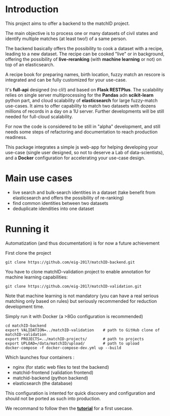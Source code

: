 # Introduction

This project aims to offer a backend to the matchID project.

The main objective is to process one or many datasets of civil states and identify multiple matches (at least two!) of a same person.

The backend basically offers the possibility to cook a dataset with a recipe, leading to a new dataset.
The recipe can be cooked "live" or in background, offering the possibility of **live-reranking** (with **machine learning** or not) on top of an elasticsearch.

A recipe book for preparing names, birth location, fuzzy match an rescore is integrated and can be fully customized for your use-case.

It's **full-api** designed (no cli!) and based on **Flask RESTPlus**.
The scalability relies on single server multiprocessing for the **Pandas** adn **scikit-learn** python part,
and cloud scalability of **elasticsearch** for large fuzzy-match use-cases.
It aims to offer capability to match two datasets with dozens millions of records in a day on a 1U server. Further developments will be still needed for full-cloud scalability.

For now the code is considered to be still in "alpha" development, and still needs some steps of refactoring and documentation to reach production readiness.

This package integrates a simple js web-app for helping developing your use-case (single user designed, so not to deserve a Lab of data-scientists),
and a **Docker** configuration for accelerating your use-case design.


# Main use cases

- live search and bulk-search identities in a dataset (take benefit from elasticsearch and offers the possibility of re-ranking)
- find common identities between two datasets
- deduplicate idendities into one dataset

# Running it
Automatization (and thus documentation) is for now a future achievement

First clone the project
```
git clone https://github.com/eig-2017/matchID-backend.git
```

You have to clone matchID-validation project to enable annotation for machine learning capabilities:
```
git clone https://github.com/eig-2017/matchID-validation.git
```

Note that machine learning is not mandatory (you can have a real serious matching only based on rules) but seriously recommended for reduction development time.

Simply run it with Docker (a >8Go configuration is recommended)
```
cd matchID-backend
export VALIDATION=../matchID-validation    # path to GitHub clone of matchID-validation
export PROJECTS=../matchID-projects/       # path to projects
export UPLOAD=/data/matchID/upload/        # path to upload
docker-compose -f docker-compose-dev.yml up --build
```

Which launches four containers :
- nginx (for static web files to test the backend)
- matchid-frontend (validation frontend)
- matchid-backend (python backend)
- elasticsearch (the database)

This configuration is intented for quick discovery and configuration and should not be ported as such into production.


We recommand to follow then the [**tutorial**](docs/tutorial.md) for a first usecase.
